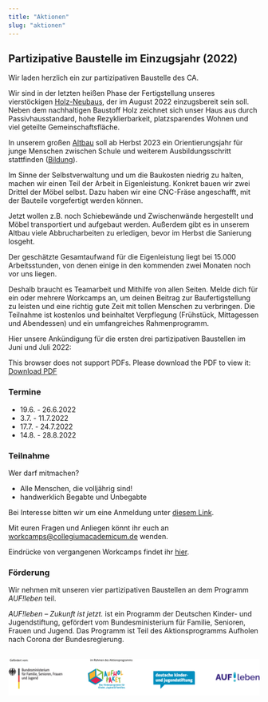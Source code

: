 ```yaml
---
title: "Aktionen"
slug: "aktionen"
---
```


## Partizipative Baustelle im Einzugsjahr (2022)

Wir laden herzlich ein zur partizipativen Baustelle des CA.

Wir sind in der letzten heißen Phase der Fertigstellung unseres vierstöckigen [Holz-Neubaus](../neubau), der im August 2022 einzugsbereit sein soll.
Neben dem nachhaltigen Baustoff Holz zeichnet sich unser Haus aus durch Passivhausstandard, hohe Rezyklierbarkeit, platzsparendes
Wohnen und viel geteilte Gemeinschaftsfläche. 

In unserem großen [Altbau](../altbauten) soll ab Herbst 2023 ein Orientierungsjahr für junge Menschen zwischen Schule und weiterem Ausbildungsschritt stattfinden ([Bildung](../bildung)).

Im Sinne der Selbstverwaltung und um die Baukosten niedrig zu halten, machen wir einen Teil der Arbeit in Eigenleistung.
Konkret bauen wir zwei Drittel der Möbel selbst. Dazu haben wir eine CNC-Fräse angeschafft, mit der Bauteile vorgefertigt werden können.

Jetzt wollen z.B. noch Schiebewände und Zwischenwände hergestellt und Möbel transportiert und aufgebaut werden.
Außerdem gibt es in unserem Altbau viele Abbrucharbeiten zu erledigen, bevor im Herbst die Sanierung losgeht.

Der geschätzte Gesamtaufwand für die Eigenleistung liegt bei 15.000 Arbeitsstunden, von denen einige in den kommenden 
zwei Monaten noch vor uns liegen.

Deshalb braucht es Teamarbeit und Mithilfe von allen Seiten. Melde dich für ein oder mehrere Workcamps an, um deinen Beitrag
zur Baufertigstellung zu leisten und eine richtig gute Zeit mit tollen Menschen zu verbringen.
Die Teilnahme ist kostenlos und beinhaltet Verpflegung (Frühstück, Mittagessen und Abendessen) und ein umfangreiches Rahmenprogramm.

Hier unsere Ankündigung für die ersten drei partizipativen Baustellen im Juni und Juli 2022:

<object data="Ankuendigung_Sommerworkcamps_2022_aufleben.pdf" type="application/pdf" width="100%" height="100%"> This browser does not support PDFs. Please download the PDF to view it: <a href="Ankuendigung_Sommerworkcamps_2022_aufleben.pdf">Download PDF</a></object>

### Termine

* 19.6. - 26.6.2022
* 3.7. - 11.7.2022
* 17.7. - 24.7.2022
* 14.8. - 28.8.2022

### Teilnahme

Wer darf mitmachen?

- Alle Menschen, die volljährig sind!
- handwerklich Begabte und Unbegabte


Bei Interesse bitten wir um eine Anmeldung unter [diesem Link](https://erhebung.de/zu/3OEdX0kAZ/Workcamps_im_Sommer_2022/).

Mit euren Fragen und Anliegen könnt ihr euch an <a href="mailto:workcamps@collegiumacademicum.de">workcamps@collegiumacademicum.de</a> wenden.

Eindrücke von vergangenen Workcamps findet ihr [hier](../summerschool).

### Förderung

Wir nehmen mit unseren vier partizipativen Baustellen an dem Programm *AUF!leben* teil. 

*AUF!leben – Zukunft ist jetzt.* ist ein Programm der Deutschen Kinder- und Jugendstiftung, gefördert
vom Bundesministerium für Familie, Senioren, Frauen und Jugend. Das Programm ist Teil des Aktionsprogramms Aufholen nach Corona der Bundesregierung.

<br>

<a href="https://www.auf-leben.org/">
         <img alt="Logos: BMFSFJ Corona Aufholpaket DKJS AUF!leben" src="BMFSFJ_Corona_Aufholpaket_4er_Logo_DKJS+Aufleben_RGB.jpg">
    </a>
